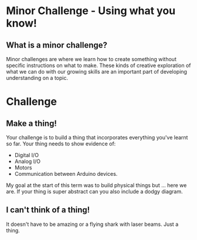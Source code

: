 # Minor Challenge - Using what you know!

## What is a minor challenge?

Minor challenges are where we learn how to create something without specific instructions on what to make. These kinds of creative exploration of what we can do with our growing skills are an important part of developing understanding on a topic. 

# Challenge

## Make a thing! 

Your challenge is to build a thing that incorporates everything you've learnt so far. Your thing needs to show evidence of: 

* Digital I/O
* Analog I/O
* Motors 
* Communication between Arduino devices. 

My goal at the start of this term was to build physical things but ... here we are. If your thing is super abstract can you also include a dodgy diagram. 

## I can't think of a thing! 

It doesn't have to be amazing or a flying shark with laser beams. Just a thing. 